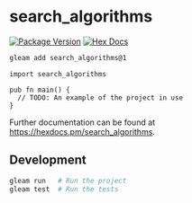 # search_algorithms

[![Package Version](https://img.shields.io/hexpm/v/search_algorithms)](https://hex.pm/packages/search_algorithms)
[![Hex Docs](https://img.shields.io/badge/hex-docs-ffaff3)](https://hexdocs.pm/search_algorithms/)

```sh
gleam add search_algorithms@1
```
```gleam
import search_algorithms

pub fn main() {
  // TODO: An example of the project in use
}
```

Further documentation can be found at <https://hexdocs.pm/search_algorithms>.

## Development

```sh
gleam run   # Run the project
gleam test  # Run the tests
```
